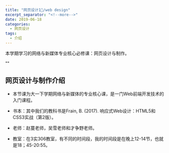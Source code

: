 ```yaml
---
title: "网页设计1⃣️/web design"
excerpt_separator: "<!--more-->"
date: 2019-06-18
categories:
  - 网页设计
tags:
  - 介绍
---
```


本学期学习的网络与新媒体专业核心必修课：网页设计与制作。

"<!--more-->"

## 网页设计与制作介绍
* 本节课为大一下学期网络与新媒体的专业核心课，是一门Web前端开发技术的入门课程。

* 书本：其中我们的教科书是Frain, B. (2017). 响应式Web设计：HTML5和CSS3实战（第2版）。

* 老师：赵蔓老师，吴雪老师和才争野老师。

* 教室：在3实306教室，有不同的时间段，我的时间段是在晚上12-14节，也就是18；45-20:55。